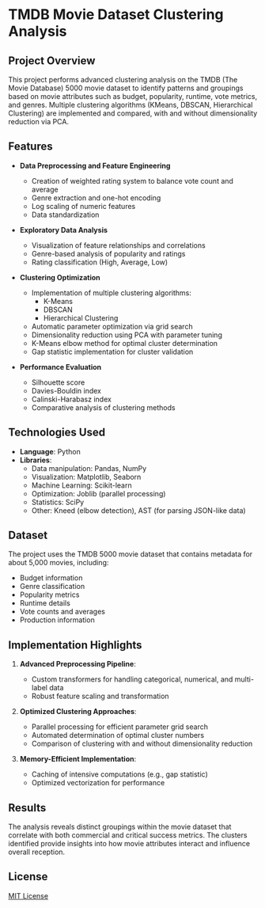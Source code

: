 # TMDB Movie Dataset Clustering Analysis

## Project Overview
This project performs advanced clustering analysis on the TMDB (The Movie Database) 5000 movie dataset to identify patterns and groupings based on movie attributes such as budget, popularity, runtime, vote metrics, and genres. Multiple clustering algorithms (KMeans, DBSCAN, Hierarchical Clustering) are implemented and compared, with and without dimensionality reduction via PCA.

## Features
- **Data Preprocessing and Feature Engineering**
  - Creation of weighted rating system to balance vote count and average
  - Genre extraction and one-hot encoding
  - Log scaling of numeric features
  - Data standardization

- **Exploratory Data Analysis**
  - Visualization of feature relationships and correlations
  - Genre-based analysis of popularity and ratings
  - Rating classification (High, Average, Low)

- **Clustering Optimization**
  - Implementation of multiple clustering algorithms:
    - K-Means
    - DBSCAN
    - Hierarchical Clustering
  - Automatic parameter optimization via grid search
  - Dimensionality reduction using PCA with parameter tuning
  - K-Means elbow method for optimal cluster determination
  - Gap statistic implementation for cluster validation

- **Performance Evaluation**
  - Silhouette score
  - Davies-Bouldin index
  - Calinski-Harabasz index
  - Comparative analysis of clustering methods

## Technologies Used
- **Language**: Python
- **Libraries**:
  - Data manipulation: Pandas, NumPy
  - Visualization: Matplotlib, Seaborn
  - Machine Learning: Scikit-learn
  - Optimization: Joblib (parallel processing)
  - Statistics: SciPy
  - Other: Kneed (elbow detection), AST (for parsing JSON-like data)

## Dataset
The project uses the TMDB 5000 movie dataset that contains metadata for about 5,000 movies, including:
- Budget information
- Genre classification
- Popularity metrics
- Runtime details
- Vote counts and averages
- Production information

## Implementation Highlights
1. **Advanced Preprocessing Pipeline**:
   - Custom transformers for handling categorical, numerical, and multi-label data
   - Robust feature scaling and transformation

2. **Optimized Clustering Approaches**:
   - Parallel processing for efficient parameter grid search
   - Automated determination of optimal cluster numbers
   - Comparison of clustering with and without dimensionality reduction

3. **Memory-Efficient Implementation**:
   - Caching of intensive computations (e.g., gap statistic)
   - Optimized vectorization for performance

## Results
The analysis reveals distinct groupings within the movie dataset that correlate with both commercial and critical success metrics. The clusters identified provide insights into how movie attributes interact and influence overall reception.

## License
[MIT License](LICENSE)
